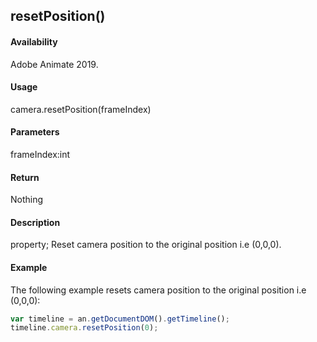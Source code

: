 ## resetPosition()

#### Availability

Adobe Animate 2019.

#### Usage

camera.resetPosition(frameIndex)

#### Parameters

frameIndex:int

#### Return

Nothing

#### Description

property; Reset camera position to the original position i.e (0,0,0).

#### Example

The following example resets camera position to the original position i.e (0,0,0):
```javascript
var timeline = an.getDocumentDOM().getTimeline();
timeline.camera.resetPosition(0);

```

